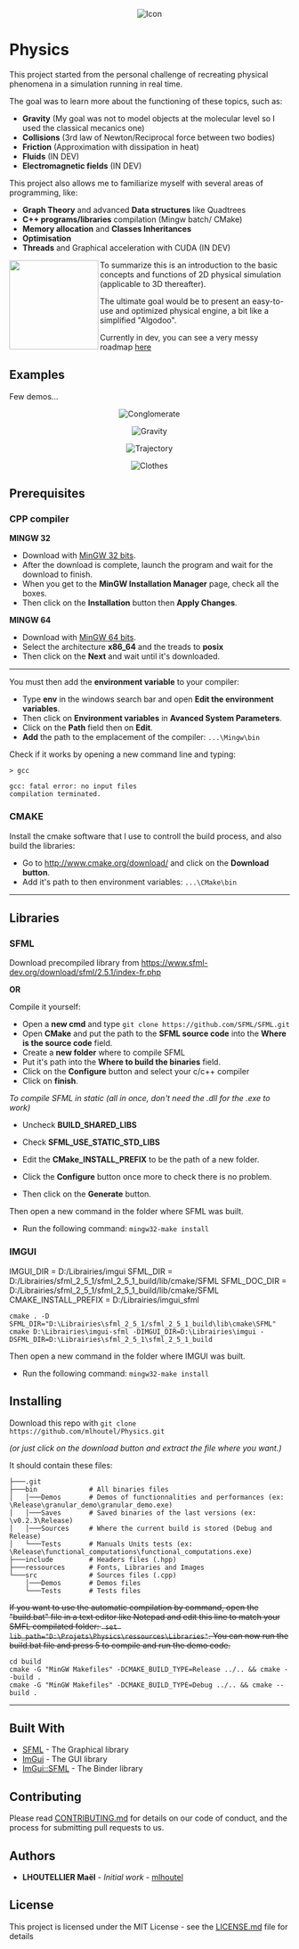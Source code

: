 <p align="center"><img alt="Icon" src="./assets/icon/ricon.png"></p>

# Physics

This project started from the personal challenge of recreating physical phenomena in a simulation running in real time.

The goal was to learn more about the functioning of these topics, such as:

- **Gravity** (My goal was not to model objects at the molecular level so I used the classical mecanics one)
- **Collisions** (3rd law of Newton/Reciprocal force between two bodies)
- **Friction** (Approximation with dissipation in heat)
- **Fluids** (IN DEV)
- **Electromagnetic fields** (IN DEV)

This project also allows me to familiarize myself with several areas of programming, like:

- **Graph Theory** and advanced **Data structures** like Quadtrees
- **C++ programs/libraries** compilation (Mingw batch/ CMake)
- **Memory allocation** and **Classes Inheritances**
- **Optimisation**
- **Threads** and Graphical acceleration with CUDA (IN DEV)

<img align="left" width="160" src="./assets/icon/icon.png">

To summarize this is an introduction to the basic concepts and functions of 2D physical simulation (applicable to 3D thereafter).

The ultimate goal would be to present an easy-to-use and optimized physical engine, a bit like a simplified "Algodoo".

Currently in dev, you can see a very messy roadmap [here](https://github.com/users/mlhoutel/projects/3)

## Examples

Few demos...

<p align="center"><img alt="Conglomerate" src="./doc/ScreenShots/Conglomerate.gif"></p>

<p align="center"><img alt="Gravity" src="./doc/ScreenShots/Gravity.gif"></p>

<p align="center"><img alt="Trajectory" src="./doc/ScreenShots/Trajectory.gif"></p>

<p align="center"><img alt="Clothes" src="./doc/ScreenShots/Clothes.gif"></p>

## Prerequisites

### CPP compiler

**MINGW 32**

- Download with [MinGW 32 bits](https://osdn.net/projects/mingw/downloads/68260/mingw-get-setup.exe/).
- After the download is complete, launch the program and wait for the download to finish.
- When you get to the **MinGW Installation Manager** page, check all the boxes.
- Then click on the **Installation** button then **Apply Changes**.

**MINGW 64**

- Download with [MinGW 64 bits](https://sourceforge.net/projects/mingw-w64/files/Toolchains%20targetting%20Win32/Personal%20Builds/mingw-builds/installer/mingw-w64-install.exe/download).
- Select the architecture **x86_64** and the treads to **posix**
- Then click on the **Next** and wait until it's downloaded.

---

You must then add the **environment variable** to your compiler:

- Type **env** in the windows search bar and open **Edit the environment variables**.
- Then click on **Environment variables** in **Avanced System Parameters**.
- Click on the **Path** field then on **Edit**.
- **Add** the path to the emplacement of the compiler: `...\Mingw\bin`

Check if it works by opening a new command line and typing:

```
> gcc

gcc: fatal error: no input files
compilation terminated.
```

### CMAKE

Install the cmake software that I use to controll the build process, and also build the libraries:

- Go to http://www.cmake.org/download/ and click on the **Download button**.
- Add it's path to then environment variables: `...\CMake\bin`

---

## Libraries

### SFML

Download precompiled library from https://www.sfml-dev.org/download/sfml/2.5.1/index-fr.php

**OR**

Compile it yourself:

- Open a **new cmd** and type `git clone https://github.com/SFML/SFML.git`
- Open **CMake** and put the path to the **SFML source code** into the **Where is the source code** field.
- Create a **new folder** where to compile SFML
- Put it's path into the **Where to build the binaries** field.
- Click on the **Configure** button and select your c/c++ compiler
- Click on **finish**.

_To compile SFML in static (all in once, don't need the .dll for the .exe to work)_

- Uncheck **BUILD_SHARED_LIBS**
- Check **SFML_USE_STATIC_STD_LIBS**
- Edit the **CMake_INSTALL_PREFIX** to be the path of a new folder.

- Click the **Configure** button once more to check there is no problem.
- Then click on the **Generate** button.

Then open a new command in the folder where SFML was built.

- Run the following command: `mingw32-make install`

### IMGUI

IMGUI_DIR = D:/Librairies/imgui
SFML_DIR = D:/Librairies/sfml_2_5_1/sfml_2_5_1_build/lib/cmake/SFML
SFML_DOC_DIR = D:/Librairies/sfml_2_5_1/sfml_2_5_1_build/lib/cmake/SFML
CMAKE_INSTALL_PREFIX = D:/Librairies/imgui_sfml

```
cmake . -D SFML_DIR="D:\Librairies\sfml_2_5_1/sfml_2_5_1_build\lib\cmake\SFML"
cmake D:\Librairies\imgui-sfml -DIMGUI_DIR=D:\Librairies\imgui -DSFML_DIR=D:\Librairies\sfml_2_5_1\sfml_2_5_1_build
```

Then open a new command in the folder where IMGUI was built.

- Run the following command: `mingw32-make install`

## Installing

Download this repo with `git clone https://github.com/mlhoutel/Physics.git`

_(or just click on the download button and extract the file where you want.)_

It should contain these files:

```
├───.git
├───bin             # All binaries files
│   │───Demos       # Demos of functionnalities and performances (ex: \Release\granular_demo\granular_demo.exe)
│   │───Saves       # Saved binaries of the last versions (ex: \v0.2.3\Release)
│   │───Sources     # Where the current build is stored (Debug and Release)
│   └───Tests       # Manuals Units tests (ex: \Release\functional_computations\functional_computations.exe)
├───include         # Headers files (.hpp)
├───ressources      # Fonts, Libraries and Images
└───src             # Sources files (.cpp)
    │───Demos       # Demos files
    └───Tests       # Tests files
```

~~If you want to use the automatic compilation by command, open the "build.bat" file in a text editor like Notepad and edit this line to match your SMFL compilated folder: ` set lib_path="D:\Projets\Physics\ressources\Libraries"`.
You can now run the build.bat file and press 5 to compile and run the demo code.~~

```
cd build
cmake -G "MinGW Makefiles" -DCMAKE_BUILD_TYPE=Release ../.. && cmake --build .
cmake -G "MinGW Makefiles" -DCMAKE_BUILD_TYPE=Debug ../.. && cmake --build .
```

---

## Built With

- [SFML](https://github.com/SFML/SFML) - The Graphical library
- [ImGui](https://github.com/ocornut/imgui) - The GUI library
- [ImGui::SFML](https://github.com/eliasdaler/imgui-sfml) - The Binder library

## Contributing

Please read [CONTRIBUTING.md](CONSTRIBUTING.md) for details on our code of conduct, and the process for submitting pull requests to us.

## Authors

- **LHOUTELLIER Maël** - _Initial work_ - [mlhoutel](https://github.com/mlhoutel)

## License

This project is licensed under the MIT License - see the [LICENSE.md](LICENSE.md) file for details
